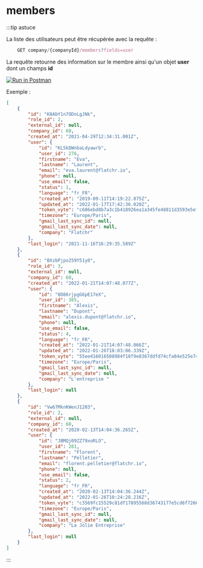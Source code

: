 # members
:::tip astuce

La liste des utilisateurs peut être récupérée avec la requête : 

```jsx
    GET company/{companyId}/members?fields=user
```

La requête retourne des information sur le membre ainsi qu'un objet **user** dont un champs **id**

[![Run in Postman](https://run.pstmn.io/button.svg)](https://god.gw.postman.com/run-collection/18861404-2bd60cea-6942-4809-83e7-e8869748aa62?action=collection%2Ffork&collection-url=entityId%3D18861404-2bd60cea-6942-4809-83e7-e8869748aa62%26entityType%3Dcollection%26workspaceId%3D9ab396af-18af-4f93-809c-cddd2fbd1422)

Exemple : 

```json
[
    {
        "id": "K8AbY1n7ODnLgJNk",
        "role_id": 2,
        "external_id": null,
        "company_id": 60,
        "created_at": "2021-04-29T12:34:31.001Z",
        "user": {
            "id": "KL5kDWnbaLdyawrb",
            "user_id": 276,
            "firstname": "Eva",
            "lastname": "Laurent",
            "email": "eva.laurent@flatchr.io",
            "phone": null,
            "use_email": false,
            "status": 1,
            "language": "fr_FR",
            "created_at": "2019-09-11T14:19:22.875Z",
            "updated_at": "2022-01-17T17:42:36.020Z",
            "token_vyte": "c686ebd8b7a3c1b418926ea1a345fe48811d3593e5ef92f53a00411bf4af5fd0",
            "timezone": "Europe/Paris",
            "gmail_last_sync_id": null,
            "gmail_last_sync_date": null,
            "company": "Flatchr"
        },
        "last_login": "2021-11-16T16:29:35.589Z"
    },
    {
        "id": "BXzbPjpo259Y51y0",
        "role_id": 3,
        "external_id": null,
        "company_id": 60,
        "created_at": "2022-01-21T14:07:48.077Z",
        "user": {
            "id": "0D86rjpgG6pE17eX",
            "user_id": 385,
            "firstname": "Alexis",
            "lastname": "Dupont",
            "email": "alexis.dupont@flatchr.io",
            "phone": null,
            "use_email": false,
            "status": 4,
            "language": "fr_FR",
            "created_at": "2022-01-21T14:07:48.066Z",
            "updated_at": "2022-01-26T18:03:06.339Z",
            "token_vyte": "55ee416016508984f18f9e8367ddfd74cfa84e525e7470c8e9f7ff94b4432142",
            "timezone": "Europe/Paris",
            "gmail_last_sync_id": null,
            "gmail_last_sync_date": null,
            "company": "L'entreprise "
        },
        "last_login": null
    },
    {
        "id": "Vw67MknKWenJ1203",
        "role_id": 2,
        "external_id": null,
        "company_id": 60,
        "created_at": "2020-02-13T14:04:36.265Z",
        "user": {
            "id": "JBMQj09ZZ79xoRLO",
            "user_id": 281,
            "firstname": "Florent",
            "lastname": "Pelletier",
            "email": "florent.pelletier@flatchr.io",
            "phone": null,
            "use_email": false,
            "status": 2,
            "language": "fr_FR",
            "created_at": "2020-02-13T14:04:36.244Z",
            "updated_at": "2022-01-26T10:24:28.216Z",
            "token_vyte": "c3569fc15529c81df17895568d36743177e5cd6f7266cbcc6fabee068a20cf41",
            "timezone": "Europe/Paris",
            "gmail_last_sync_id": null,
            "gmail_last_sync_date": null,
            "company": "La Jolie Entreprise"
        },
        "last_login": null
    }
]
```

:::






